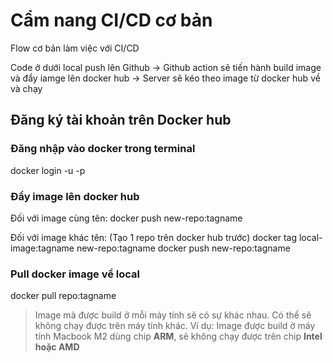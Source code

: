 # Cẩm nang CI/CD cơ bản

Flow cơ bản làm việc với CI/CD

Code ở dưới local push lên Github -> Github action sẽ tiến hành build image và đẩy iamge lên docker hub -> Server sẽ kéo theo image từ docker hub về và chạy

## Đăng ký tài khoản trên Docker hub

### Đăng nhập vào docker trong terminal

docker login -u <username> -p <password>

### Đẩy image lên docker hub

Đối với image cùng tên:
docker push new-repo:tagname

Đối với image khác tên: (Tạo 1 repo trên docker hub trước)
docker tag local-image:tagname new-repo:tagname
docker push new-repo:tagname

### Pull docker image về local

docker pull repo:tagname

> Image mà được build ở mỗi máy tính sẽ có sự khác nhau. Có thể sẽ không chạy được trên máy tính khác.
> Ví dụ: Image được build ở máy tính Macbook M2 dùng chip **ARM**, sẽ không chạy được trên chip **Intel hoặc AMD**
